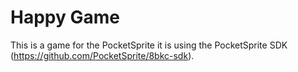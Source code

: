 Happy Game
===========

This is a game for the PocketSprite it is using the PocketSprite SDK (https://github.com/PocketSprite/8bkc-sdk).

